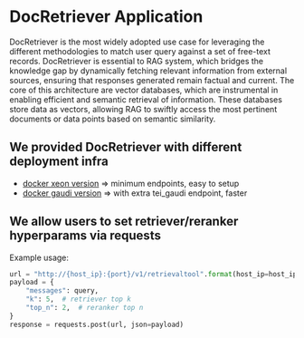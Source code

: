 # DocRetriever Application

DocRetriever is the most widely adopted use case for leveraging the different methodologies to match user query against a set of free-text records. DocRetriever is essential to RAG system, which bridges the knowledge gap by dynamically fetching relevant information from external sources, ensuring that responses generated remain factual and current. The core of this architecture are vector databases, which are instrumental in enabling efficient and semantic retrieval of information. These databases store data as vectors, allowing RAG to swiftly access the most pertinent documents or data points based on semantic similarity.

## We provided DocRetriever with different deployment infra

- [docker xeon version](docker_compose/intel/cpu/xeon/README.md) => minimum endpoints, easy to setup
- [docker gaudi version](docker_compose/intel/hpu/gaudi/README.md) => with extra tei_gaudi endpoint, faster

## We allow users to set retriever/reranker hyperparams via requests

Example usage:

```python
url = "http://{host_ip}:{port}/v1/retrievaltool".format(host_ip=host_ip, port=port)
payload = {
    "messages": query,
    "k": 5,  # retriever top k
    "top_n": 2,  # reranker top n
}
response = requests.post(url, json=payload)
```
